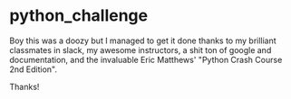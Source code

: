 # python_challenge
Boy this was a doozy but I managed to get it done thanks to my brilliant classmates in slack, my awesome instructors, a shit ton of google and documentation, and the invaluable Eric Matthews' "Python Crash Course 2nd Edition".

Thanks!
